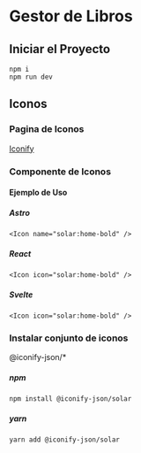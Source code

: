 # Gestor de Libros

## Iniciar el Proyecto

```
npm i
npm run dev
```

## Iconos

### Pagina de Iconos

[Iconify](https://icon-sets.iconify.design)

### Componente de Iconos

#### Ejemplo de Uso

##### Astro

`<Icon name="solar:home-bold" />`

##### React

`<Icon icon="solar:home-bold" />`

##### Svelte

`<Icon icon="solar:home-bold" />`

### Instalar conjunto de iconos

@iconify-json/\*

##### npm

`npm install @iconify-json/solar`

##### yarn

`yarn add @iconify-json/solar`
